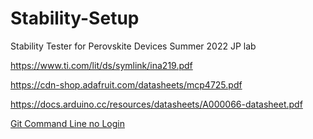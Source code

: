 # Stability-Setup
Stability Tester for Perovskite Devices Summer 2022 JP lab

https://www.ti.com/lit/ds/symlink/ina219.pdf

https://cdn-shop.adafruit.com/datasheets/mcp4725.pdf

https://docs.arduino.cc/resources/datasheets/A000066-datasheet.pdf

[Git Command Line no Login](https://stackoverflow.com/questions/35942754/how-can-i-save-username-and-password-in-git#35942890)